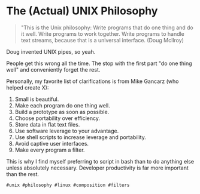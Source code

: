 # The (Actual) UNIX Philosophy

> "This is the Unix philosophy: Write programs that do one thing and do
> it well. Write programs to work together. Write programs to handle
> text streams, because that is a universal interface. (Doug McIlroy)

Doug invented UNIX pipes, so yeah.

People get this wrong all the time. The stop with the first part "do one
thing well" and conveniently forget the rest.

Personally, my favorite list of clarifications is from Mike Gancarz (who
helped create X):

1. Small is beautiful.
2. Make each program do one thing well.
3. Build a prototype as soon as possible.
4. Choose portability over efficiency.
5. Store data in flat text files.
6. Use software leverage to your advantage.
7. Use shell scripts to increase leverage and portability.
8. Avoid captive user interfaces.
9. Make every program a filter.

This is why I find myself preferring to script in bash than to do
anything else unless absolutely necessary. Developer productivity is far
more important than the rest.

    #unix #philosophy #linux #composition #filters
